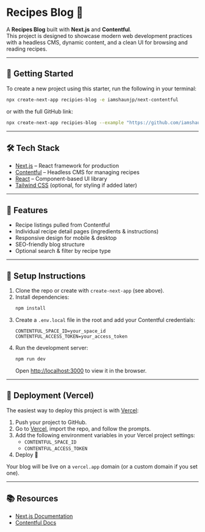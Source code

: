 # Recipes Blog 🍴  

A **Recipes Blog** built with **Next.js** and **Contentful**.  
This project is designed to showcase modern web development practices with a headless CMS, dynamic content, and a clean UI for browsing and reading recipes.  

---

## 🚀 Getting Started  

To create a new project using this starter, run the following in your terminal:  

```bash
npx create-next-app recipies-blog -e iamshaunjp/next-contentful
```

or with the full GitHub link:  

```bash
npx create-next-app recipies-blog --example "https://github.com/iamshaunjp/next-contentful/tree/lesson-1-starter-site"
```

---

## 🛠️ Tech Stack  

- [Next.js](https://nextjs.org/) – React framework for production  
- [Contentful](https://www.contentful.com/) – Headless CMS for managing recipes  
- [React](https://reactjs.org/) – Component-based UI library  
- [Tailwind CSS](https://tailwindcss.com/) (optional, for styling if added later)  

---

## 📌 Features  

- Recipe listings pulled from Contentful  
- Individual recipe detail pages (ingredients & instructions)  
- Responsive design for mobile & desktop  
- SEO-friendly blog structure  
- Optional search & filter by recipe type  

---

## 🔑 Setup Instructions  

1. Clone the repo or create with `create-next-app` (see above).  
2. Install dependencies:  
   ```bash
   npm install
   ```  
3. Create a `.env.local` file in the root and add your Contentful credentials:  
   ```env
   CONTENTFUL_SPACE_ID=your_space_id
   CONTENTFUL_ACCESS_TOKEN=your_access_token
   ```  
4. Run the development server:  
   ```bash
   npm run dev
   ```  
   Open [http://localhost:3000](http://localhost:3000) to view it in the browser.  

---

## 🚀 Deployment (Vercel)  

The easiest way to deploy this project is with [Vercel](https://vercel.com/):  

1. Push your project to GitHub.  
2. Go to [Vercel](https://vercel.com/), import the repo, and follow the prompts.  
3. Add the following environment variables in your Vercel project settings:  
   - `CONTENTFUL_SPACE_ID`  
   - `CONTENTFUL_ACCESS_TOKEN`  
4. Deploy 🚀  

Your blog will be live on a `vercel.app` domain (or a custom domain if you set one).  

---

## 📚 Resources  

- [Next.js Documentation](https://nextjs.org/docs)  
- [Contentful Docs](https://www.contentful.com/developers/docs/)  
